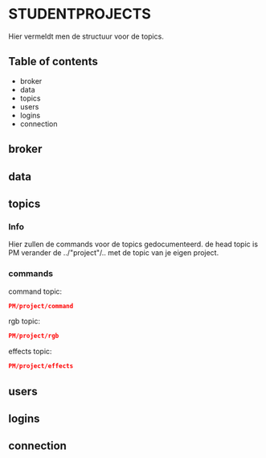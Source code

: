 # STUDENTPROJECTS
Hier vermeldt men de structuur voor de topics.
## Table of contents
 - broker
 - data
 - topics
 - users
 - logins
 - connection
## broker

## data

## topics
### Info
Hier zullen de commands voor de topics gedocumenteerd.
de head topic is PM
verander de ../"project"/.. met de topic van je eigen project.

### commands
command topic:
```json
PM/project/command
```
rgb topic:
```json
PM/project/rgb
```
effects topic:
```json
PM/project/effects
```
## users

## logins

## connection
